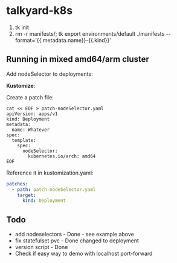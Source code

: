 # talkyard-k8s

1. tk init
2. rm -r manifests/; tk export environments/default ./manifests --format='{{.metadata.name}}-{{.kind}}'


## Running in mixed amd64/arm cluster
Add nodeSelector to deployments: 

**Kustomize**: 

Create a patch file: 

```shell
cat << EOF > patch-nodeSelector.yaml
apiVersion: apps/v1
kind: Deployment
metadata:
  name: Whatever
spec:
  template:
    spec:
      nodeSelector:
        kubernetes.io/arch: amd64
EOF
```
Reference it in kustomization.yaml: 

``` yaml
patches:
  - path: patch-nodeSelector.yaml
    target: 
      kind: Deployment
```

## Todo

- add nodeselectors - Done - see example above
- fix statefulset pvc - Done changed to deployment 
- version script - Done
- Check if easy way to demo with localhost port-forward